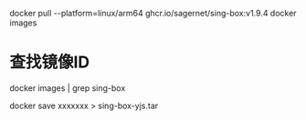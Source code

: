 docker pull --platform=linux/arm64 ghcr.io/sagernet/sing-box:v1.9.4
docker images 
# 查找镜像ID
docker images | grep sing-box

docker save xxxxxxx > sing-box-yjs.tar

